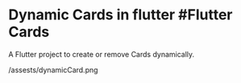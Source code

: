 # Dynamic Cards in flutter #Flutter Cards 

A Flutter project to create or remove Cards dynamically.


/assests/dynamicCard.png



